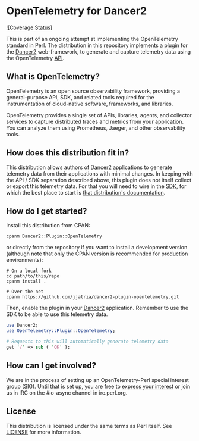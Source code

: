 # OpenTelemetry for Dancer2

[![Coverage Status]][coveralls]

This is part of an ongoing attempt at implementing the OpenTelemetry
standard in Perl. The distribution in this repository implements a
plugin for the [Dancer2] web-framework, to generate and capture
telemetry data using the OpenTelemetry [API].

## What is OpenTelemetry?

OpenTelemetry is an open source observability framework, providing a
general-purpose API, SDK, and related tools required for the instrumentation
of cloud-native software, frameworks, and libraries.

OpenTelemetry provides a single set of APIs, libraries, agents, and collector
services to capture distributed traces and metrics from your application. You
can analyze them using Prometheus, Jaeger, and other observability tools.

## How does this distribution fit in?

This distribution allows authors of [Dancer2] applications to generate
telemetry data from their applications with minimal changes. In keeping with
the API / SDK separation described above, this plugin does not itself collect
or export this telemetry data. For that you will need to wire in the [SDK], for
which the best place to start is [that distribution's documentation][sdk].

## How do I get started?

Install this distribution from CPAN:
```
cpanm Dancer2::Plugin::OpenTelemetry
```
or directly from the repository if you want to install a development
version (although note that only the CPAN version is recommended for
production environments):
```
# On a local fork
cd path/to/this/repo
cpanm install .

# Over the net
cpanm https://github.com/jjatria/dancer2-plugin-opentelemetry.git
```

Then, enable the plugin in your [Dancer2] application. Remember to use the
SDK to be able to use this telemetry data.

``` perl
use Dancer2;
use OpenTelemetry::Plugin::OpenTelemetry;

# Requests to this will automatically generate telemetry data
get '/' => sub { 'OK' };
```

## How can I get involved?

We are in the process of setting up an OpenTelemetry-Perl special interest
group (SIG). Until that is set up, you are free to [express your
interest][sig] or join us in IRC on the #io-async channel in irc.perl.org.

## License

This distribution is licensed under the same terms as Perl itself. See
[LICENSE] for more information.

[dancer2]: https://metacpan.org/pod/Dancer2
[sdk]: https://github.com/jjatria/perl-opentelemetry-sdk
[api]: https://github.com/jjatria/perl-opentelemetry
[coveralls]: https://coveralls.io/github/jjatria/dancer2-plugin-opentelemetry?branch=main
[license]: https://github.com/jjatria/dancer2-plugin-opentelemetry/blob/main/LICENSE
[sig]: https://github.com/open-telemetry/community/issues/828
